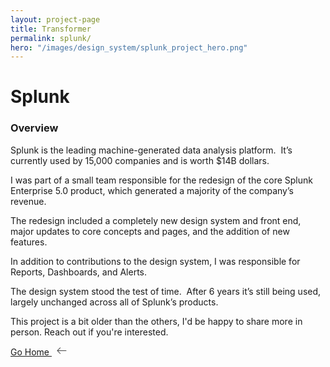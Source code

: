 ```yaml
---
layout: project-page
title: Transformer
permalink: splunk/
hero: "/images/design_system/splunk_project_hero.png"
---
```


# Splunk

### Overview
Splunk is the leading machine-generated data analysis platform.  It’s currently used by 15,000 companies and is worth $14B dollars.

I was part of a small team responsible for the redesign of the core Splunk Enterprise 5.0 product, which generated a majority of the company’s revenue.

The redesign included a completely new design system and front end, major updates to core concepts and pages, and the addition of new features.

In addition to contributions to the design system, I was responsible for Reports, Dashboards, and Alerts.

The design system stood the test of time.  After 6 years it’s still being used, largely unchanged across all of Splunk’s products.

This project is a bit older than the others, I'd be happy to share more in person.  Reach out if you're interested.

<p class="next">
  <a href="/">Go Home
    <?xml version="1.0" ?><svg enable-background="new 0 0 32 32" height="15px" class="arrow" version="1.1" viewBox="0 0 32 32" width="32px" xml:space="preserve" xmlns="http://www.w3.org/2000/svg" xmlns:xlink="http://www.w3.org/1999/xlink"><path clip-rule="evenodd" d="M31.106,15H3.278l8.325-8.293  c0.391-0.391,0.391-1.024,0-1.414c-0.391-0.391-1.024-0.391-1.414,0l-9.9,9.899c-0.385,0.385-0.385,1.029,0,1.414l9.9,9.9  c0.391,0.391,1.024,0.391,1.414,0c0.391-0.391,0.391-1.024,0-1.414L3.278,17h27.828c0.552,0,1-0.448,1-1  C32.106,15.448,31.658,15,31.106,15z" fill="#444444" fill-rule="evenodd" id="Arrow_Back"/><g/><g/><g/><g/><g/><g/></svg>
  </a>
</p>
